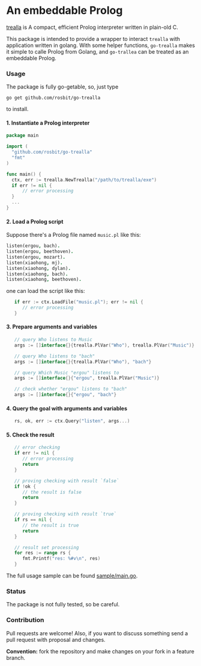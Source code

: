 # An embeddable Prolog

[trealla](https://github.com/trealla-prolog/trealla) is A compact, efficient Prolog interpreter written in plain-old C.

This package is intended to provide a wrapper to interact `trealla` with application written in golang.
With some helper functions, `go-trealla` makes it simple to calle Prolog from Golang, and `go-trallea` can be
treated as an embeddable Prolog.

### Usage

The package is fully go-getable, so, just type

  `go get github.com/rosbit/go-trealla`

to install.

#### 1. Instantiate a Prolog interpreter

```go
package main

import (
  "github.com/rosbit/go-trealla"
  "fmt"
)

func main() {
  ctx, err := trealla.NewTrealla("/path/to/trealla/exe")
  if err != nil {
      // error processing
  }
  ...
}
```

#### 2. Load a Prolog script

Suppose there's a Prolog file named `music.pl` like this:

```prolog
listen(ergou, bach).
listen(ergou, beethoven).
listen(ergou, mozart).
listen(xiaohong, mj).
listen(xiaohong, dylan).
listen(xiaohong, bach).
listen(xiaohong, beethoven).
```

one can load the script like this:

```go
   if err := ctx.LoadFile("music.pl"); err != nil {
      // error processing
   }
```

#### 3. Prepare arguments and variables

```go
   // query Who listens to Music
   args := []interface{}{trealla.PlVar("Who"), trealla.PlVar("Music")}

   // query Who listens to "bach"
   args := []interface{}{trealla.PlVar("Who"), "bach"}

   // query Which Music "ergou" listens to
   args := []interface{}{"ergou", trealla.PlVar("Music")}

   // check whether "ergou" listens to "bach"
   args := []interface{}{"ergou", "bach"}
```

#### 4. Query the goal with arguments and variables

```go
   rs, ok, err := ctx.Query("listen", args...)
```

#### 5. Check the result

```go
   // error checking
   if err != nil {
      // error processing
      return
   }

   // proving checking with result `false`
   if !ok {
      // the result is false
      return
   }

   // proving checking with result `true`
   if rs == nil {
      // the result is true
      return
   }

   // result set processing
   for res := range rs {
      fmt.Printf("res: %#v\n", res)
   }
```

The full usage sample can be found [sample/main.go](sample/main.go).

### Status

The package is not fully tested, so be careful.

### Contribution

Pull requests are welcome! Also, if you want to discuss something send a pull request with proposal and changes.

__Convention:__ fork the repository and make changes on your fork in a feature branch.
